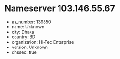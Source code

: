 # Nameserver 103.146.55.67

* as_number: 139850
* name: Unknown
* city: Dhaka
* country: BD
* organization: Hi-Tec Enterprise
* version: Unknown
* dnssec: true
